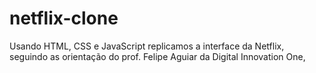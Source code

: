 # netflix-clone
Usando HTML, CSS e JavaScript replicamos a interface da Netflix, seguindo as orientação do prof. Felipe Aguiar da Digital Innovation One,
